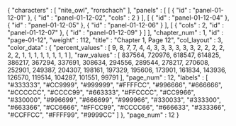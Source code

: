 {
  "characters" : [
    "nite_owl",
    "rorschach"
  ],
  "panels" : [
    [
      {
        "id" : "panel-01-12-01"
      },
      {
        "id" : "panel-01-12-02",
        "cols" : 2
      }
    ],
    [
      {
        "id" : "panel-01-12-04"
      },
      {
        "id" : "panel-01-12-05"
      },
      {
        "id" : "panel-01-12-06"
      }
    ],
    [
      {
        "cols" : 2,
        "id" : "panel-01-12-07"
      },
      {
        "id" : "panel-01-12-09"
      }
    ]
  ],
  "chapter_num" : 1,
  "id" : "page-01-12",
  "weight" : 112,
  "title" : "Chapter 1, Page 12",
  "col_layout" : 3,
  "color_data" : {
    "percent_values" : [
      9,
      8,
      7,
      7,
      4,
      4,
      3,
      3,
      3,
      3,
      3,
      3,
      2,
      2,
      2,
      2,
      2,
      2,
      1,
      1,
      1,
      1,
      1,
      1,
      1,
      1
    ],
    "raw_values" : [
      837564,
      720976,
      618547,
      614825,
      386217,
      367294,
      337691,
      308634,
      294556,
      289544,
      278217,
      270608,
      252901,
      249387,
      204307,
      198161,
      197329,
      195606,
      173901,
      161834,
      143936,
      126570,
      119514,
      104287,
      101551,
      99791
    ],
    "page_num" : 12,
    "labels" : [
      "#333333",
      "#CC9999",
      "#999999",
      "#FFFFCC",
      "#996666",
      "#666666",
      "#CCCCCC",
      "#CCCC99",
      "#663333",
      "#FFCCCC",
      "#CC9966",
      "#330000",
      "#996699",
      "#666699",
      "#999966",
      "#330033",
      "#333300",
      "#663366",
      "#CC6666",
      "#FFCC99",
      "#CCCC66",
      "#666633",
      "#333366",
      "#CCFFCC",
      "#FFFF99",
      "#9999CC"
    ]
  },
  "page_num" : 12
}
